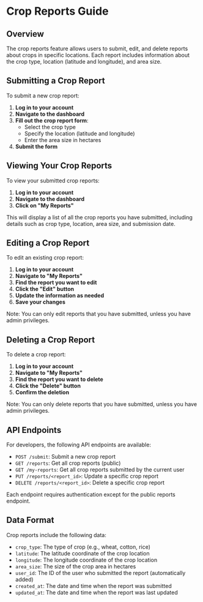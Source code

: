 # Crop Reports Guide

## Overview

The crop reports feature allows users to submit, edit, and delete reports about crops in specific locations. Each report includes information about the crop type, location (latitude and longitude), and area size.

## Submitting a Crop Report

To submit a new crop report:

1. **Log in to your account**
2. **Navigate to the dashboard**
3. **Fill out the crop report form**:
   - Select the crop type
   - Specify the location (latitude and longitude)
   - Enter the area size in hectares
4. **Submit the form**

## Viewing Your Crop Reports

To view your submitted crop reports:

1. **Log in to your account**
2. **Navigate to the dashboard**
3. **Click on "My Reports"**

This will display a list of all the crop reports you have submitted, including details such as crop type, location, area size, and submission date.

## Editing a Crop Report

To edit an existing crop report:

1. **Log in to your account**
2. **Navigate to "My Reports"**
3. **Find the report you want to edit**
4. **Click the "Edit" button**
5. **Update the information as needed**
6. **Save your changes**

Note: You can only edit reports that you have submitted, unless you have admin privileges.

## Deleting a Crop Report

To delete a crop report:

1. **Log in to your account**
2. **Navigate to "My Reports"**
3. **Find the report you want to delete**
4. **Click the "Delete" button**
5. **Confirm the deletion**

Note: You can only delete reports that you have submitted, unless you have admin privileges.

## API Endpoints

For developers, the following API endpoints are available:

- `POST /submit`: Submit a new crop report
- `GET /reports`: Get all crop reports (public)
- `GET /my-reports`: Get all crop reports submitted by the current user
- `PUT /reports/<report_id>`: Update a specific crop report
- `DELETE /reports/<report_id>`: Delete a specific crop report

Each endpoint requires authentication except for the public reports endpoint.

## Data Format

Crop reports include the following data:

- `crop_type`: The type of crop (e.g., wheat, cotton, rice)
- `latitude`: The latitude coordinate of the crop location
- `longitude`: The longitude coordinate of the crop location
- `area_size`: The size of the crop area in hectares
- `user_id`: The ID of the user who submitted the report (automatically added)
- `created_at`: The date and time when the report was submitted
- `updated_at`: The date and time when the report was last updated